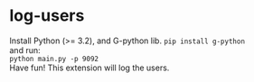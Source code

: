 # log-users
Install Python (>= 3.2), and G-python lib.
`pip install g-python`<br>
and run:<br>
`python main.py -p 9092`<br>
Have fun! This extension will log the users.
